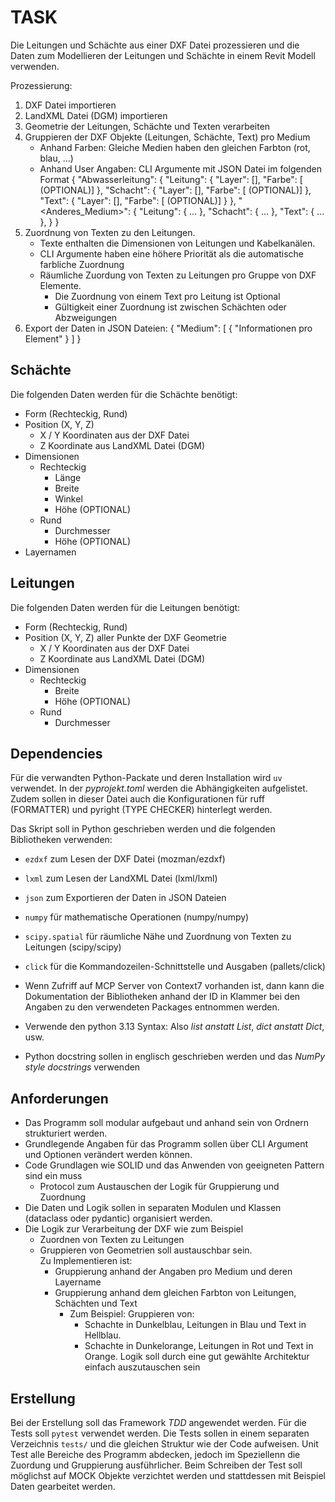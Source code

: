 # TASK

Die Leitungen und Schächte aus einer DXF Datei prozessieren und die Daten zum Modellieren der Leitungen und Schächte in einem Revit Modell verwenden.

Prozessierung:

1. DXF Datei importieren
2. LandXML Datei (DGM) importieren
3. Geometrie der Leitungen, Schächte und Texten verarbeiten
4. Gruppieren der DXF Objekte (Leitungen, Schächte, Text) pro Medium
   - Anhand Farben: Gleiche Medien haben den gleichen Farbton (rot, blau, ...)
   - Anhand User Angaben: CLI Argumente mit JSON Datei im folgenden Format
     { 
        "Abwasserleitung": {
          "Leitung": {
            "Layer": [<LayerLeitung>],
            "Farbe": [<RGB> (OPTIONAL)]
          },
          "Schacht": {
            "Layer": [<LayerLeitung>],
            "Farbe": [<RGB> (OPTIONAL)]
          },
          "Text": {
            "Layer": [<LayerLeitung>],
            "Farbe": [<RGB> (OPTIONAL)]
          }
        },
        "<Anderes_Medium>": {
          "Leitung": {
            ...
          },
          "Schacht": {
            ...
          },
          "Text": {
            ...
          },
        }
     }
4. Zuordnung von Texten zu den Leitungen.
   - Texte enthalten die Dimensionen von Leitungen und Kabelkanälen. 
   - CLI Argumente haben eine höhere Priorität als die automatische farbliche Zuordnung
   - Räumliche Zuordung von Texten zu Leitungen pro Gruppe von DXF Elemente.
     - Die Zuordnung von einem Text pro Leitung ist Optional
     - Gültigkeit einer Zuordnung ist zwischen Schächten oder Abzweigungen
5. Export der Daten in JSON Dateien:
   {
     "Medium": [
       {
         "Informationen pro Element"
       }
     ]
   }

## Schächte

Die folgenden Daten werden für die Schächte benötigt:

- Form (Rechteckig, Rund)
- Position (X, Y, Z)
  - X / Y Koordinaten aus der DXF Datei
  - Z Koordinate aus LandXML Datei (DGM)
- Dimensionen
  - Rechteckig
    - Länge
    - Breite
    - Winkel
    - Höhe (OPTIONAL)
  - Rund
    - Durchmesser
    - Höhe (OPTIONAL)
- Layernamen

## Leitungen

Die folgenden Daten werden für die Leitungen benötigt:

- Form (Rechteckig, Rund)
- Position (X, Y, Z) aller Punkte der DXF Geometrie
  - X / Y Koordinaten aus der DXF Datei
  - Z Koordinate aus LandXML Datei (DGM)
- Dimensionen
  - Rechteckig
    - Breite
    - Höhe (OPTIONAL)
  - Rund
    - Durchmesser

## Dependencies

Für die verwandten Python-Packate und deren Installation wird `uv` verwendet.
In der *pyprojekt.toml* werden die Abhängigkeiten aufgelistet. 
Zudem sollen in dieser Datei auch die Konfigurationen für ruff (FORMATTER) und pyright (TYPE CHECKER) hinterlegt werden.

Das Skript soll in Python geschrieben werden und die folgenden Bibliotheken verwenden:

- `ezdxf` zum Lesen der DXF Datei (mozman/ezdxf)
- `lxml` zum Lesen der LandXML Datei (lxml/lxml)
- `json` zum Exportieren der Daten in JSON Dateien
- `numpy` für mathematische Operationen (numpy/numpy)
- `scipy.spatial` für räumliche Nähe und Zuordnung von Texten zu Leitungen (scipy/scipy)
- `click` für die Kommandozeilen-Schnittstelle und Ausgaben (pallets/click)

- Wenn Zufriff auf MCP Server von Context7 vorhanden ist, dann kann die Dokumentation der Bibliotheken anhand 
  der ID in Klammer bei den Angaben zu den verwendeten Packages entnommen werden.
- Verwende den python 3.13 Syntax: Also *list anstatt List*, *dict anstatt Dict*, usw.
- Python docstring sollen in englisch geschrieben werden und das *NumPy style docstrings* verwenden

## Anforderungen

- Das Programm soll modular aufgebaut und anhand sein von Ordnern strukturiert werden. 
- Grundlegende Angaben für das Programm sollen über CLI Argument und Optionen verändert werden können.
- Code Grundlagen wie SOLID und das Anwenden von geeigneten Pattern sind ein muss
  - Protocol zum Austauschen der Logik für Gruppierung und Zuordnung
- Die Daten und Logik sollen in separaten Modulen und Klassen (dataclass oder pydantic) organisiert werden. 
- Die Logik zur Verarbeitung der DXF wie zum Beispiel 
  - Zuordnen von Texten zu Leitungen 
  - Gruppieren von Geometrien soll austauschbar sein.  
    Zu Implementieren ist:
    - Gruppierung anhand der Angaben pro Medium und deren Layername 
    - Gruppierung anhand dem gleichen Farbton von Leitungen, Schächten und Text
      - Zum Beispiel: 
        Gruppieren von:
        - Schachte in Dunkelblau, Leitungen in Blau und Text in Hellblau.
        - Schachte in Dunkelorange, Leitungen in Rot und Text in Orange.
    Logik soll durch eine gut gewählte Architektur einfach auszutauschen sein

## Erstellung

Bei der Erstellung soll das Framework *TDD* angewendet werden.
Für die Tests soll `pytest` verwendet werden. Die Tests sollen in einem separaten Verzeichnis `tests/` und die gleichen Struktur wie der Code aufweisen.
Unit Test alle Bereiche des Programm abdecken, jedoch im Speziellenn die Zuordung und Gruppierung ausführlicher.
Beim Schreiben der Test soll möglichst auf MOCK Objekte verzichtet werden und stattdessen mit Beispiel Daten gearbeitet werden.
